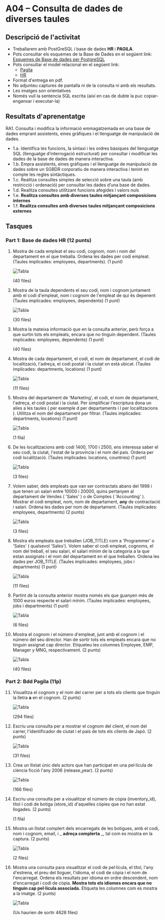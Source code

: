 
# A04 – Consulta de dades de diverses taules

## Descripció de l'activitat

- Treballarem amb PostGreSQL i base de dades **HR** i **PAGILA**. 
- Pots consultar els esquemes de la Base de Dades en el següent link: [Esquemes de Base de dades per PostgreSQL](https://github.com/sapa-basededades/M02-M10-Bases-de-Dades/tree/main/1%20-%20Llenguatge%20SQL%20DML%20i%20DDL/DATABASES/POSTGRESQL)
- Pots consultar el model relacional en el següent link:
  - [Pagila](https://github.com/sapa-basededades/M02-M10-Bases-de-Dades/blob/main/1%20-%20Llenguatge%20SQL%20DML%20i%20DDL/1%20-%20DATABASES/ESQUEMES/1%20-%20POSTGRES/08%20-%20Pagila/pagila-erm.png)
  - [HR]()
- Format d'entrega en pdf.
- No adjunteu captures de pantalla ni de la consulta ni amb els resultats.
- Les imatges son orientatives
- Només vull la sentencia SQL escrita (així en cas de dubte la puc copiar-enganxar i executar-la)

## Resultats d'aprenentatge

RA1. Consulta i modifica la informació emmagatzemada en una base de dades emprant assistents, eines gràfiques i el llenguatge de manipulació de dades.
- 1.a. Identifica les funcions, la sintaxi i les ordres bàsiques del llenguatge SQL (llenguatge d’interrogació estructurat) per consultar i modificar les dades de la base de dades de manera interactiva.
- 1.b. Empra assistents, eines gràfiques i el llenguatge de manipulació de dades sobre un SGBDR corporatiu de manera interactiva i tenint en compte les regles sintàctiques.
- 1.c. Realitza consultes simples de selecció sobre una taula (amb restricció i ordenació) per consultar les dades d’una base de dades.
- 1.d. Realitza consultes utilitzant funcions afegides i valors nuls
- 1.e. **Realitza consultes amb diverses taules mitjançant composicions internes**
- 1.f. **Realitza consultes amb diverses taules mitjançant composicions externes**


## Tasques

### Part 1: Base de dades HR (12 punts)

1. Mostra de cada empleat el seu codi, cognom, nom i nom del departament en el que treballa. Ordena les dades per codi empleat. (Taules implicades: employees, departments). (1 punt)

    ![Tabla](assets/m02_A04_im1.png)

    (40 files)

2. Mostra de la taula dependents el seu codi, nom i cognom juntament amb el codi d'empleat, nom i cognom de l'empleat de qui és depenent (Taules implicades: employees, dependents) (1 punt)

    ![Tabla](assets/m02_A04_im2.png)

    (30 files)

3. Mostra la mateixa informació que en la consulta anterior, però força a que surtin tots els empleats, encara que no tinguin dependent. (Taules implicades: employees, dependents) (1 punt)

    (40 files)

4. Mostra de cada departament, el codi, el nom de departament, el codi de localització, l'adreça, el codi postal i la ciutat on està ubicat. (Taules implicades: departments, locations) (1 punt)

    ![Tabla](assets/m02_A04_im4.png)

    (11 files)

5. Mostra del departament de 'Marketing', el codi, el nom de departament, l'adreça, el codi postal i la ciutat. Per simplificar l'escriptura dona un alies a les taules ( per exemple d per departaments i l per localitzacions ). Utilitza el nom del departament per filtrar. (Taules implicades: departments, locations) (1 punt)

    ![Tabla](assets/m02_A04_im5.png)

    (1 fila)

6. De les localitzacions amb codi 1400, 1700 i 2500, ens interessa saber el seu codi, la ciutat, l'estat de la província i el nom del país. Ordena per codi localització. (Taules implicades: locations, countries) (1 punt)

    ![Tabla](assets/m02_A04_im6.png)

    (3 files)

7. Volem saber, dels empleats que van ser contractats abans del 1998 i que tenen un salari entre 10000 i 20000, quins pertanyen al departament de Vendes ( 'Sales' ) o de Comptes ( 'Accounting' ). Mostrar el codi empleat, nom, nom de departament, **any** de contractació i salari. Ordena les dades per nom de departament. (Taules implicades: employees, departments) (2 punts)

    ![Tabla](assets/m02_A04_im7.png)

    (3 files)

8. Mostra els empleats que treballen (JOB\_TITLE) com a 'Programmer' o 'Sales' ( qualsevol 'Sales'). Volem saber el codi empleat, cognoms, el nom del treball, el seu salari, el salari mínim de la categoria a la que estan assignats i el nom del departament en el que treballen. Ordena les dades per JOB\_TITLE. (Taules implicades: employees, jobs i departments) (1 punt)

    ![Tabla](assets/m02_A04_im8.png)

    (11 files)

9. Partint de la consulta anterior mostra només els que guanyen més de 1000 euros respecte el salari mínim. (Taules implicades: employees, jobs i departments) (1 punt)

    ![Tabla](assets/m02_A04_im9.png)

    (6 files)

10. Mostra el cognom i el número d'empleat, junt amb el cognom i el número del seu director. Han de sortir tots els empleats encara que no tinguin assignat cap director. Etiqueteu les columnes Employee, EMP, Manager y MNG, respectivament. (2 punts)

    ![Tabla](assets/m02_A04_im10.png)

    (40 files)

### Part 2: Bdd Pagila (11p)

11. Visualitza el cognom y el nom del carrer per a tots els clients que tinguin la lletra **a** en el cognom. (2 punts)

    ![Tabla](assets/m02_A04_im11.png)

    (294 files)

12. Escriu una consulta per a mostrar el cognom del client, el nom del carrer, l'identificador de ciutat i el país de tots els clients de Japó. (2 punts)

    ![Tabla](assets/m02_A04_im12.png)

    (31 files)

13. Crea un llistat únic dels actors que han participat en una pel·lícula de ciència ficció l'any 2006 (release\_year). (2 punts)

    ![Tabla](assets/m02_A04_im13.png)

    (166 files)

14. Escriu una consulta per a visualitzar el número de còpia (inventory\_id), títol i codi de botiga (store\_id) d'aquelles còpies que no han estat llogades. (2 punts)

    (1 fila)

15. Mostra un llistat complert dels encarregats de les botigues, amb el codi, nom i cognom, email, i _ **adreça complerta** _, tal com es mostra en la captura. (2 punts)

    ![Tabla](assets/m02_A04_im15.png)

    (2 files)

16. Mostra una consulta para visualitzar el codi de pel·lícula, el títol, l'any d'estrena, el preu del lloguer, l'idioma, el codi de còpia i el nom de l'encarregat. Ordena els resultats per idioma en ordre descendent, nom d'encarregat i codi de còpia. **Mostra tots els idiomes encara que no tinguin cap pel·lícula associada.** Etiqueta les columnes com es mostra a la imatge. (2 punts)

    ![Tabla](assets/m02_A04_im16.png)

    (Us haurien de sortir 4628 files)

